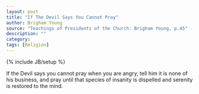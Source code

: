 ```yaml
---
layout: post
title: "If The Devil Says You Cannot Pray"
author: Brigham Young
source: "Teachings of Presidents of the Church: Brigham Young, p.45"
description: ""
category:
tags: [Religion]
---
```

{% include JB/setup %}

If the Devil says you cannot pray when you are angry, tell him it is none of his business, and pray until that species of insanity is dispelled and serenity is restored to the mind.
